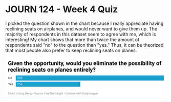 <h1> JOURN 124 - Week 4 Quiz</h1>
I picked the question shown in the chart because I really appreciate having reclining seats on airplanes, and would never want to give them up. The majority of respondents in this dataset seem to agree with me, which is interesting! My chart shows that more than twice the amount of respondents said "no" to the question than "yes." Thus, it can be theorized that most people also prefer to keep reclining seats on planes. 

![Bar chart showing answers to the question, "Given the opportunity, would you eliminate the possibility of reclining seats on planes entirely?" The bar for "no" is more than twice the length of the bar for "yes."](NGdsx-given-the-opportunity-would-you-eliminate-the-possibility-of-reclining-seats-on-planes-entirely-.png)
